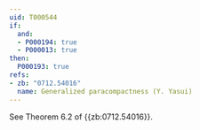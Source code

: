 ```yaml
---
uid: T000544
if:
  and:
  - P000194: true
  - P000013: true
then:
  P000193: true
refs:
- zb: "0712.54016"
  name: Generalized paracompactness (Y. Yasui)
---
```


See Theorem 6.2 of {{zb:0712.54016}}.